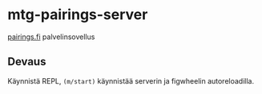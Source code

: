 # mtg-pairings-server

[pairings.fi](https://pairings.fi) palvelinsovellus

## Devaus

Käynnistä REPL, `(m/start)` käynnistää serverin ja figwheelin autoreloadilla.
